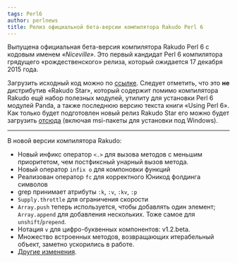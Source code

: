 ```yaml
---
tags: Perl6
author: perlnews
title: Релиз официальной бета-версии компилятора Rakudo Perl 6
---
```


Выпущена официальная бета-версия компилятора Rakudo Perl 6 с кодовым именем
_«Niceville»_. Это первый кандидат Perl 6 компилятора грядущего
«рождественского» релиза, который ожидается 17 декабря 2015 года.

Загрузить исходный код можно по
[ссылке](http://rakudo.org/downloads/rakudo/rakudo-2015.10.tar.gz). Следует
отметить, что это **не** дистрибутив «Rakudo Star», который содержит помимо
компилятора Rakudo ещё набор полезных модулей, утилиту для установки Perl 6
модулей Panda, а также последнюю версию текста книги «Using Perl 6». Как только
будет подготовлен новый релиз Rakudo Star его можно будет загрузить
[отсюда](http://rakudo.org/downloads/star/) (включая msi-пакеты для установки
под Windows).

---

В новой версии компилятора Rakudo:

* Новый инфикс оператор `<.>` для вызова методов с меньшим приоритетом, чем
  постфиксный унарный вызов метода.
* Новый оператор `infix o` для компоновки функций
* Реализован оператор `fc` для корректного Юникод фолдинга символов
* grep принимает атрибуты `:k`, `:v`, `:kv`, `:p`
* `Supply.throttle` для ограничения скорости
* `Array.push` теперь используется, чтобы добавлять один элемент; `Array.append`
  для добавления нескольких. Тоже самое для `unshift`/`prepend`.
* Нотация `v` для цифро-буквенных компонентов: v1.2.beta.
* Множество встроенных методов, возвращающих итерабельный объект, заметно
  ускорились в работе.
* [Другие изменения](https://github.com/rakudo/rakudo/raw/nom/docs/ChangeLog).
